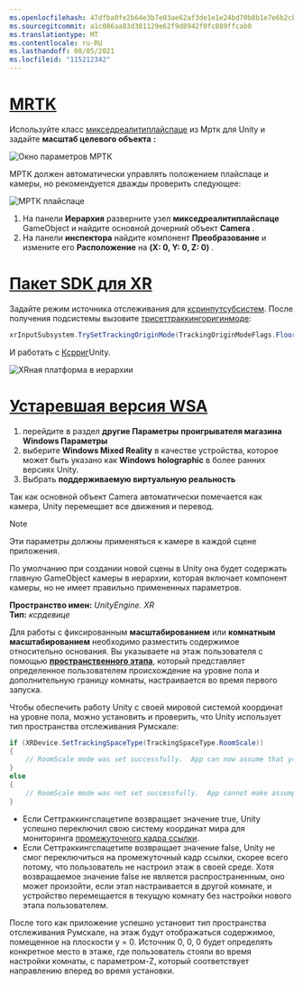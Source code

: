 ```yaml
---
ms.openlocfilehash: 47dfba0fe2b64e3b7e03ae62af3de1e1e24bd70b8b1e7e6b2cb40995428dbda2
ms.sourcegitcommit: a1c086aa83d381129e62f9d8942f0fc889ffcab0
ms.translationtype: MT
ms.contentlocale: ru-RU
ms.lasthandoff: 08/05/2021
ms.locfileid: "115212342"
---
```

# <a name="mrtk"></a>[MRTK](#tab/mrtk)
<!-- NEVER CHANGE THE ABOVE LINE! -->

Используйте класс [микседреалитиплайспаце](/dotnet/api/microsoft.mixedreality.toolkit.mixedrealityplayspace) из Мртк для Unity и задайте **масштаб целевого объекта** **:** 

![Окно параметров МРТК](../../images/mrtk-target-scale.png)

МРТК должен автоматически управлять положением плайспаце и камеры, но рекомендуется дважды проверить следующее:

![МРТК плайспаце](../../images/mrtk-playspace.png)

1. На панели **Иерархия** разверните узел **микседреалитиплайспаце** GameObject и найдите основной дочерний объект **Camera** .
2. На панели **инспектора** найдите компонент **Преобразование** и измените его **Расположение** на **(X: 0, Y: 0, Z: 0)** .

# <a name="xr-sdk"></a>[Пакет SDK для XR](#tab/xr)
<!-- NEVER CHANGE THE ABOVE LINE! -->

Задайте режим источника отслеживания для [ксринпутсубсистем](https://docs.unity3d.com/Documentation/ScriptReference/XR.XRInputSubsystem.html). После получения подсистемы вызовите [трисеттраккингоригинмоде](https://docs.unity3d.com/Documentation/ScriptReference/XR.XRInputSubsystem.TrySetTrackingOriginMode.html):

```cs
xrInputSubsystem.TrySetTrackingOriginMode(TrackingOriginModeFlags.Floor);
```

И работать с [Ксрриг](https://docs.unity3d.com/Manual/configuring-project-for-xr.html)Unity.

![XRная платформа в иерархии](../../images/xrsdk-xrrig.png)

# <a name="legacy-wsa"></a>[Устаревшая версия WSA](#tab/wsa)
<!-- NEVER CHANGE THE ABOVE LINE! -->

1. перейдите в раздел **другие Параметры** **проигрывателя магазина Windows Параметры**
2. выберите **Windows Mixed Reality** в качестве устройства, которое может быть указано как **Windows holographic** в более ранних версиях Unity.
3. Выбрать **поддерживаемую виртуальную реальность**

Так как основной объект Camera автоматически помечается как камера, Unity перемещает все движения и перевод.

>[!NOTE]
>Эти параметры должны применяться к камере в каждой сцене приложения.
>
>По умолчанию при создании новой сцены в Unity она будет содержать главную GameObject камеры в иерархии, которая включает компонент камеры, но не имеет правильно примененных параметров.

**Пространство имен:** *UnityEngine. XR*<br>
**Тип:** *ксрдевице*

Для работы с фиксированным **масштабированием** или **комнатным масштабированием** необходимо разместить содержимое относительно основания. Вы указываете на этаж пользователя с помощью **[пространственного этапа](../../../../design/coordinate-systems.md#spatial-coordinate-systems)**, который представляет определенное пользователем происхождение на уровне пола и дополнительную границу комнаты, настраивается во время первого запуска.

Чтобы обеспечить работу Unity с своей мировой системой координат на уровне пола, можно установить и проверить, что Unity использует тип пространства отслеживания Румскале:

```cs
if (XRDevice.SetTrackingSpaceType(TrackingSpaceType.RoomScale))
{
    // RoomScale mode was set successfully.  App can now assume that y=0 in Unity world coordinate represents the floor.
}
else
{
    // RoomScale mode was not set successfully.  App cannot make assumptions about where the floor plane is.
}
```

* Если Сеттраккингспацетипе возвращает значение true, Unity успешно переключил свою систему координат мира для мониторинга [промежуточного кадра ссылки](../../../../design/coordinate-systems.md#spatial-coordinate-systems).
* Если Сеттраккингспацетипе возвращает значение false, Unity не смог переключиться на промежуточный кадр ссылки, скорее всего потому, что пользователь не настроил этаж в своей среде. Хотя возвращаемое значение false не является распространенным, оно может произойти, если этап настраивается в другой комнате, и устройство перемещается в текущую комнату без настройки нового этапа пользователем.

После того как приложение успешно установит тип пространства отслеживания Румскале, на этаж будут отображаться содержимое, помещенное на плоскости y = 0. Источник 0, 0, 0 будет определять конкретное место в этаже, где пользователь стояли во время настройки комнаты, с параметром-Z, который соответствует направлению вперед во время установки.